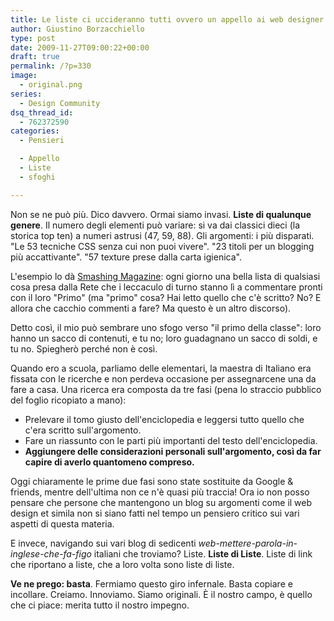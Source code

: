 ```yaml
---
title: Le liste ci uccideranno tutti ovvero un appello ai web designer
author: Giustino Borzacchiello
type: post
date: 2009-11-27T09:00:22+00:00
draft: true
permalink: /?p=330
image:
  - original.png
series:
  - Design Community
dsq_thread_id:
  - 762372590
categories:
  - Pensieri

  - Appello
  - Liste
  - sfoghi

---
```

Non se ne pu&ograve; pi&ugrave;. Dico davvero. Ormai siamo invasi. **Liste di qualunque genere**. Il numero degli elementi pu&ograve; variare: si va dai classici dieci (la storica top ten) a numeri astrusi (47, 59, 88). Gli argomenti: i pi&ugrave; disparati. "Le 53 tecniche CSS senza cui non puoi vivere". "23 titoli per un blogging pi&ugrave; accattivante". "57 texture prese dalla carta igienica".

<!--more-->

L'esempio lo d&agrave; [Smashing Magazine][1]: ogni giorno una bella lista di qualsiasi cosa presa dalla Rete che i leccaculo di turno stanno l&igrave; a commentare pronti con il loro "Primo" (ma "primo" cosa? Hai letto quello che c'&egrave; scritto? No? E allora che cacchio commenti a fare? Ma questo &egrave; un altro discorso).

Detto cos&igrave;, il mio pu&ograve; sembrare uno sfogo verso "il primo della classe": loro hanno un sacco di contenuti, e tu no; loro guadagnano un sacco di soldi, e tu no. Spiegher&ograve; perch&eacute; non &egrave; cos&igrave;.

Quando ero a scuola, parliamo delle elementari, la maestra di Italiano era fissata con le ricerche e non perdeva occasione per assegnarcene una da fare a casa. Una ricerca era composta da tre fasi (pena lo straccio pubblico del foglio ricopiato a mano):

  * Prelevare il tomo giusto dell'enciclopedia e leggersi tutto quello che c'era scritto sull'argomento.
  * Fare un riassunto con le parti pi&ugrave; importanti del testo dell'enciclopedia.
  * **Aggiungere delle considerazioni personali sull'argomento, cos&igrave; da far capire di averlo quantomeno compreso.**

Oggi chiaramente le prime due fasi sono state sostituite da Google & friends, mentre dell'ultima non ce n'&egrave; quasi pi&ugrave; traccia! Ora io non posso pensare che persone che mantengono un blog su argomenti come il web design et simila non si siano fatti nel tempo un pensiero critico sui vari aspetti di questa materia.

E invece, navigando sui vari blog di sedicenti _web-mettere-parola-in-inglese-che-fa-figo_ italiani che troviamo? Liste. **Liste di Liste**. Liste di link che riportano a liste, che a loro volta sono liste di liste.

**Ve ne prego: basta**. Fermiamo questo giro infernale. Basta copiare e incollare. Creiamo. Innoviamo. Siamo originali. &Egrave; il nostro campo, &egrave; quello che ci piace: merita tutto il nostro impegno.

 [1]: http://www.smashingmagazine.com/